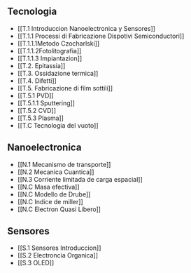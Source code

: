
## Tecnologia
- [[T.1 Introduccion Nanoelectronica y Sensores]]
- [[T.1.1 Processi di Fabricazione Dispotivi Semiconductori]]
- [[T.1.1.1Metodo Czocharlski]]
- [[T.1.1.2Fotolitografia]]
- [[T.1.1.3 Impiantazion]]
- [[T.2. Epitassia]]
- [[T.3. Ossidazione termica]]
- [[T.4. Difetti]]
- [[T.5. Fabricazione di film sottili]]
- [[T.5.1 PVD]]
- [[T.5.1.1 Sputtering]]
- [[T.5.2 CVD]]
- [[T.5.3 Plasma]]
- [[T.C Tecnologia del vuoto]]


## Nanoelectronica
- [[N.1 Mecanismo de transporte]]
- [[N.2 Mecanica Cuantica]]
- [[N.3 Corriente limitada de carga espacial]]
- [[N.C Masa efectiva]]
- [[N.C Modello de Drube]]
- [[N.C Indice de miller]]
- [[N.C Electron Quasi Libero]]


## Sensores
- [[S.1 Sensores Introduccion]]
- [[S.2 Electroncia Organica]]
- [[S.3 OLED]]